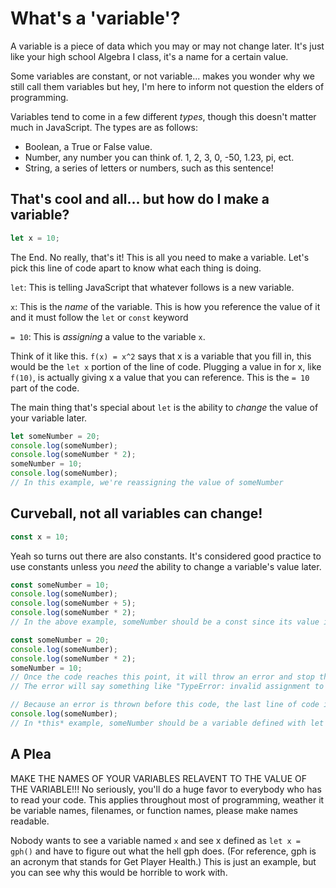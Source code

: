 # What's a 'variable'?
A variable is a piece of data which you may or may not change later. It's just like your high school Algebra I class, it's a name for a certain value.

Some variables are constant, or not variable... makes you wonder why we still call them variables but hey, I'm here to inform not question the elders of programming.

Variables tend to come in a few different *types*, though this doesn't matter much in JavaScript. The types are as follows:
* Boolean, a True or False value.
* Number, any number you can think of. 1, 2, 3, 0, -50, 1.23, pi, ect.
* String, a series of letters or numbers, such as this sentence!

## That's cool and all... but how do I make a variable?
```js
let x = 10;
```
The End. No really, that's it! This is all you need to make a variable. Let's pick this line of code apart to know what each thing is doing.

`let`: This is telling JavaScript that whatever follows is a new variable.

`x`: This is the *name* of the variable. This is how you reference the value of it and it must follow the `let` or `const` keyword

`= 10`: This is *assigning* a value to the variable `x`. 

Think of it like this. `f(x) = x^2` says that x is a variable that you fill in, this would be the `let x` portion of the line of code. Plugging a value in for x, like `f(10)`, is actually giving x a value that you can reference. This is the `= 10` part of the code.

The main thing that's special about `let` is the ability to *change* the value of your variable later.
```js
let someNumber = 20;
console.log(someNumber);
console.log(someNumber * 2);
someNumber = 10;
console.log(someNumber);
// In this example, we're reassigning the value of someNumber
```
## Curveball, not all variables can change!
```js
const x = 10;
```
Yeah so turns out there are also constants. It's considered good practice to use constants unless you *need* the ability to change a variable's value later.
```js
const someNumber = 10;
console.log(someNumber);
console.log(someNumber + 5);
console.log(someNumber * 2);
// In the above example, someNumber should be a const since its value is never changed (reassigned)
```
```js
const someNumber = 20;
console.log(someNumber);
console.log(someNumber * 2);
someNumber = 10; 
// Once the code reaches this point, it will throw an error and stop the script.
// The error will say something like "TypeError: invalid assignment to const 'x'"

// Because an error is thrown before this code, the last line of code is never ran.
console.log(someNumber);
// In *this* example, someNumber should be a variable defined with let since we're reassigning to it.
```
## A Plea
MAKE THE NAMES OF YOUR VARIABLES RELAVENT TO THE VALUE OF THE VARIABLE!!!
No seriously, you'll do a huge favor to everybody who has to read your code. This applies throughout most of programming, weather it be variable names, filenames, or function names, please make names readable.

Nobody wants to see a variable named `x` and see x defined as `let x = gph()` and have to figure out what the hell gph does. (For reference, gph is an acronym that stands for Get Player Health.) This is just an example, but you can see why this would be horrible to work with.